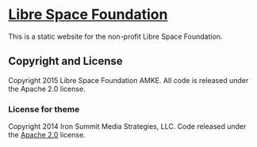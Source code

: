 # [Libre Space Foundation](http://librespacefoundation.org/)

This is a static website for the non-profit Libre Space Foundation.

## Copyright and License
Copyright 2015 Libre Space Foundation AMKE. All code is released under the Apache 2.0 license.

### License for theme
Copyright 2014 Iron Summit Media Strategies, LLC. Code released under the [Apache 2.0](https://github.com/IronSummitMedia/startbootstrap-grayscale/blob/gh-pages/LICENSE) license.